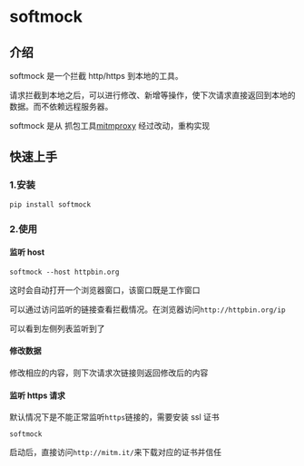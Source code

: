 # softmock

## 介绍

softmock 是一个拦截 http/https 到本地的工具。

请求拦截到本地之后，可以进行修改、新增等操作，使下次请求直接返回到本地的数据。而不依赖远程服务器。

softmock 是从 抓包工具[mitmproxy](https://github.com/mitmproxy/mitmproxy) 经过改动，重构实现

## 快速上手

### 1.安装

```
pip install softmock
```

### 2.使用

#### 监听 host

```
softmock --host httpbin.org
```

这时会自动打开一个浏览器窗口，该窗口既是工作窗口

可以通过访问监听的链接查看拦截情况。在浏览器访问`http://httpbin.org/ip`

可以看到左侧列表监听到了

#### 修改数据

修改相应的内容，则下次请求次链接则返回修改后的内容

#### 监听 https 请求

默认情况下是不能正常监听`https`链接的，需要安装 ssl 证书

```
softmock
```

启动后，直接访问`http://mitm.it/`来下载对应的证书并信任
